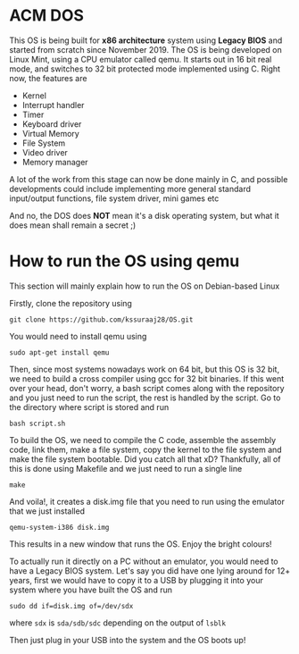 # ACM DOS
This OS is being built for **x86 architecture** system using **Legacy BIOS** and started from scratch since November 2019. The OS is being developed on Linux Mint, using a CPU emulator called qemu. It starts out in 16 bit real mode, and switches to 32 bit protected mode implemented using C. Right now, the features are
- Kernel
- Interrupt handler
- Timer
- Keyboard driver
- Virtual Memory
- File System
- Video driver
- Memory manager

A lot of the work from this stage can now be done mainly in C, and possible developments could include implementing more general standard input/output functions, file system driver, mini games etc

And no, the DOS does **NOT** mean it's a disk operating system, but what it does mean shall remain a secret ;)

# How to run the OS using qemu
This section will mainly explain how to run the OS on Debian-based Linux

Firstly, clone the repository using

`git clone https://github.com/kssuraaj28/OS.git`

You would need to install qemu using

`sudo apt-get install qemu`

Then, since most systems nowadays work on 64 bit, but this OS is 32 bit, we need to build a cross compiler using gcc for 32 bit binaries. If this went over your head, don't worry, a bash script comes along with the repository and you just need to run the script, the rest is handled by the script. Go to the directory where script is stored and run

`bash script.sh`

To build the OS, we need to compile the C code, assemble the assembly code, link them, make a file system, copy the kernel to the file system and make the file system bootable. Did you catch all that xD? Thankfully, all of this is done using Makefile and we just need to run a single line

`make`

And voila!, it creates a disk.img file that you need to run using the emulator that we just installed

`qemu-system-i386 disk.img`

This results in a new window that runs the OS. Enjoy the bright colours!

To actually run it directly on a PC without an emulator, you would need to have a Legacy BIOS system. Let's say you did have one lying around for 12+ years, first we would have to copy it to a USB by plugging it into your system where you have built the OS and run

`sudo dd if=disk.img of=/dev/sdx` 

where `sdx` is `sda/sdb/sdc` depending on the output of `lsblk`

Then just plug in your USB into the system and the OS boots up!
